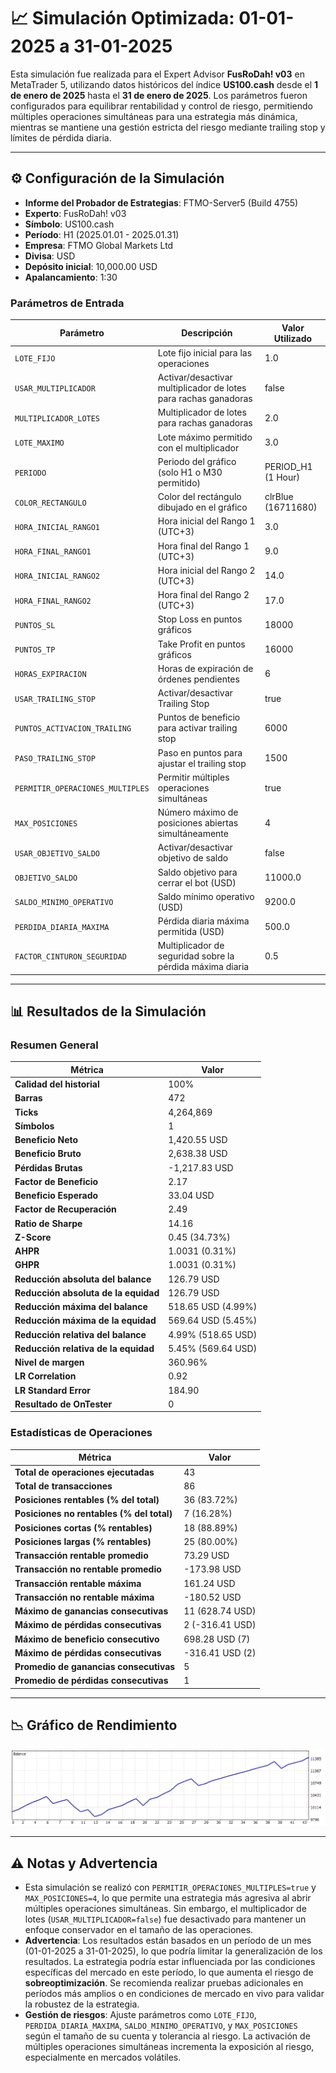 # 📈 Simulación Optimizada: 01-01-2025 a 31-01-2025

Esta simulación fue realizada para el Expert Advisor **FusRoDah! v03** en MetaTrader 5, utilizando datos históricos del índice **US100.cash** desde el **1 de enero de 2025** hasta el **31 de enero de 2025**. Los parámetros fueron configurados para equilibrar rentabilidad y control de riesgo, permitiendo múltiples operaciones simultáneas para una estrategia más dinámica, mientras se mantiene una gestión estricta del riesgo mediante trailing stop y límites de pérdida diaria.

---

## ⚙️ Configuración de la Simulación

- **Informe del Probador de Estrategias**: FTMO-Server5 (Build 4755)
- **Experto**: FusRoDah! v03
- **Símbolo**: US100.cash
- **Período**: H1 (2025.01.01 - 2025.01.31)
- **Empresa**: FTMO Global Markets Ltd
- **Divisa**: USD
- **Depósito inicial**: 10,000.00 USD
- **Apalancamiento**: 1:30

### Parámetros de Entrada

| Parámetro                   | Descripción                                               | Valor Utilizado   |
|-----------------------------|-----------------------------------------------------------|-------------------|
| `LOTE_FIJO`                 | Lote fijo inicial para las operaciones                    | 1.0               |
| `USAR_MULTIPLICADOR`        | Activar/desactivar multiplicador de lotes para rachas ganadoras | false             |
| `MULTIPLICADOR_LOTES`       | Multiplicador de lotes para rachas ganadoras              | 2.0               |
| `LOTE_MAXIMO`               | Lote máximo permitido con el multiplicador                | 3.0               |
| `PERIODO`                   | Periodo del gráfico (solo H1 o M30 permitido)             | PERIOD_H1 (1 Hour)|
| `COLOR_RECTANGULO`          | Color del rectángulo dibujado en el gráfico               | clrBlue (16711680)|
| `HORA_INICIAL_RANGO1`       | Hora inicial del Rango 1 (UTC+3)                          | 3.0               |
| `HORA_FINAL_RANGO1`         | Hora final del Rango 1 (UTC+3)                            | 9.0               |
| `HORA_INICIAL_RANGO2`       | Hora inicial del Rango 2 (UTC+3)                          | 14.0              |
| `HORA_FINAL_RANGO2`         | Hora final del Rango 2 (UTC+3)                            | 17.0              |
| `PUNTOS_SL`                 | Stop Loss en puntos gráficos                              | 18000             |
| `PUNTOS_TP`                 | Take Profit en puntos gráficos                            | 16000             |
| `HORAS_EXPIRACION`          | Horas de expiración de órdenes pendientes                 | 6                 |
| `USAR_TRAILING_STOP`        | Activar/desactivar Trailing Stop                         | true              |
| `PUNTOS_ACTIVACION_TRAILING`| Puntos de beneficio para activar trailing stop            | 6000              |
| `PASO_TRAILING_STOP`        | Paso en puntos para ajustar el trailing stop              | 1500              |
| `PERMITIR_OPERACIONES_MULTIPLES` | Permitir múltiples operaciones simultáneas           | true              |
| `MAX_POSICIONES`            | Número máximo de posiciones abiertas simultáneamente     | 4                 |
| `USAR_OBJETIVO_SALDO`       | Activar/desactivar objetivo de saldo                      | false             |
| `OBJETIVO_SALDO`            | Saldo objetivo para cerrar el bot (USD)                   | 11000.0           |
| `SALDO_MINIMO_OPERATIVO`    | Saldo mínimo operativo (USD)                              | 9200.0            |
| `PERDIDA_DIARIA_MAXIMA`     | Pérdida diaria máxima permitida (USD)                     | 500.0             |
| `FACTOR_CINTURON_SEGURIDAD` | Multiplicador de seguridad sobre la pérdida máxima diaria | 0.5               |

---

## 📊 Resultados de la Simulación

### Resumen General

| Métrica                          | Valor              |
|----------------------------------|--------------------|
| **Calidad del historial**        | 100%              |
| **Barras**                       | 472               |
| **Ticks**                        | 4,264,869         |
| **Símbolos**                     | 1                 |
| **Beneficio Neto**               | 1,420.55 USD      |
| **Beneficio Bruto**              | 2,638.38 USD      |
| **Pérdidas Brutas**              | -1,217.83 USD     |
| **Factor de Beneficio**          | 2.17              |
| **Beneficio Esperado**           | 33.04 USD         |
| **Factor de Recuperación**       | 2.49              |
| **Ratio de Sharpe**              | 14.16             |
| **Z-Score**                      | 0.45 (34.73%)     |
| **AHPR**                         | 1.0031 (0.31%)    |
| **GHPR**                         | 1.0031 (0.31%)    |
| **Reducción absoluta del balance** | 126.79 USD      |
| **Reducción absoluta de la equidad** | 126.79 USD    |
| **Reducción máxima del balance** | 518.65 USD (4.99%) |
| **Reducción máxima de la equidad** | 569.64 USD (5.45%) |
| **Reducción relativa del balance** | 4.99% (518.65 USD) |
| **Reducción relativa de la equidad** | 5.45% (569.64 USD) |
| **Nivel de margen**              | 360.96%           |
| **LR Correlation**               | 0.92              |
| **LR Standard Error**            | 184.90            |
| **Resultado de OnTester**        | 0                 |

### Estadísticas de Operaciones

| Métrica                                   | Valor              |
|-------------------------------------------|--------------------|
| **Total de operaciones ejecutadas**       | 43                |
| **Total de transacciones**                | 86                |
| **Posiciones rentables (% del total)**    | 36 (83.72%)       |
| **Posiciones no rentables (% del total)** | 7 (16.28%)        |
| **Posiciones cortas (% rentables)**       | 18 (88.89%)       |
| **Posiciones largas (% rentables)**       | 25 (80.00%)       |
| **Transacción rentable promedio**         | 73.29 USD         |
| **Transacción no rentable promedio**      | -173.98 USD       |
| **Transacción rentable máxima**           | 161.24 USD        |
| **Transacción no rentable máxima**        | -180.52 USD       |
| **Máximo de ganancias consecutivas**      | 11 (628.74 USD)   |
| **Máximo de pérdidas consecutivas**       | 2 (-316.41 USD)   |
| **Máximo de beneficio consecutivo**       | 698.28 USD (7)    |
| **Máximo de pérdidas consecutivas**       | -316.41 USD (2)   |
| **Promedio de ganancias consecutivas**    | 5                 |
| **Promedio de pérdidas consecutivas**     | 1                 |

---

## 📉 Gráfico de Rendimiento

![Gráfico General](ReportTester-06.png)

---

## ⚠️ Notas y Advertencia

- Esta simulación se realizó con `PERMITIR_OPERACIONES_MULTIPLES=true` y `MAX_POSICIONES=4`, lo que permite una estrategia más agresiva al abrir múltiples operaciones simultáneas. Sin embargo, el multiplicador de lotes (`USAR_MULTIPLICADOR=false`) fue desactivado para mantener un enfoque conservador en el tamaño de las operaciones.
- **Advertencia**: Los resultados están basados en un período de un mes (01-01-2025 a 31-01-2025), lo que podría limitar la generalización de los resultados. La estrategia podría estar influenciada por las condiciones específicas del mercado en este período, lo que aumenta el riesgo de **sobreoptimización**. Se recomienda realizar pruebas adicionales en períodos más amplios o en condiciones de mercado en vivo para validar la robustez de la estrategia.
- **Gestión de riesgos**: Ajuste parámetros como `LOTE_FIJO`, `PERDIDA_DIARIA_MAXIMA`, `SALDO_MINIMO_OPERATIVO`, y `MAX_POSICIONES` según el tamaño de su cuenta y tolerancia al riesgo. La activación de múltiples operaciones simultáneas incrementa la exposición al riesgo, especialmente en mercados volátiles.